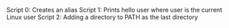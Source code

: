 Script 0: Creates an alias
Script 1: Prints hello user where user is the current Linux user
Script 2: Adding a directory to PATH as the last directory

